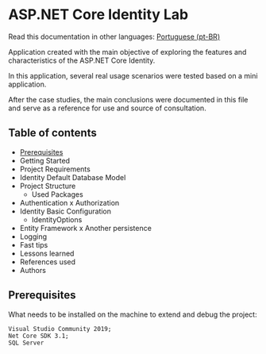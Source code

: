 # ASP.NET Core Identity Lab

Read this documentation in other languages: [Portuguese (pt-BR)](README-pt-BR.md)

Application created with the main objective of exploring the features and characteristics of the ASP.NET Core Identity.

In this application, several real usage scenarios were tested based on a mini application.

After the case studies, the main conclusions were documented in this file and serve as a reference for use and source of consultation.

## Table of contents

* [Prerequisites](#prerequisites)
* Getting Started
* Project Requirements
* Identity Default Database Model
* Project Structure
    * Used Packages
* Authentication x Authorization
* Identity Basic Configuration 
    * IdentityOptions
* Entity Framework x Another persistence
* Logging
* Fast tips
* Lessons learned
* References used
* Authors

## Prerequisites

What needs to be installed on the machine to extend and debug the project:

    Visual Studio Community 2019;
    Net Core SDK 3.1;
    SQL Server